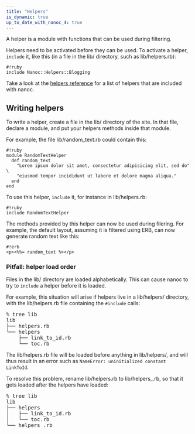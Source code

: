 ```yaml
---
title: "Helpers"
is_dynamic: true
up_to_date_with_nanoc_4: true
---
```


A helper is a module with functions that can be used during filtering.

Helpers need to be activated before they can be used. To activate a helper, `include` it, like this (in a file in the <span class="filename">lib/</span> directory, such as <span class="filename">lib/helpers.rb</span>):

	#!ruby
	include Nanoc::Helpers::Blogging

Take a look at the [helpers reference](/docs/reference/helpers/) for a list of helpers that are included with nanoc.

Writing helpers
---------------

To write a helper, create a file in the <span class="filename">lib/</span> directory of the site. In that file, declare a module, and put your helpers methods inside that module.

For example, the file <span class="filename">lib/random_text.rb</span> could contain this:

	#!ruby
	module RandomTextHelper
	  def random_text
	    "Lorem ipsum dolor sit amet, consectetur adipisicing elit, sed do" \
	    "eiusmod tempor incididunt ut labore et dolore magna aliqua."
	  end
	end

To use this helper, `include` it, for instance in <span class="filename">lib/helpers.rb</span>:

	#!ruby
	include RandomTextHelper

The methods provided by this helper can now be used during filering. For example, the default layout, assuming it is filtered using ERB, can now generate random text like this:

	#!erb
	<p><%%= random_text %></p>

### Pitfall: helper load order

Files in the <span class="filename">lib/</span> directory are loaded alphabetically. This can cause nanoc to try to `include` a helper before it is loaded.

For example, this situation will arise if helpers live in a <span class="filename">lib/helpers/</span> directory, with the <span class="filename">lib/helpers.rb</span> file containing the `#include` calls:

<pre><span class="prompt">%</span> <kbd>tree lib</kbd>
lib
├── helpers.rb
└── helpers
    ├── link_to_id.rb
    └── toc.rb
</pre>

The <span class="filename">lib/helpers.rb</span> file will be loaded before anything in <span class="filename">lib/helpers/</span>, and will thus result in an error such as `NameError: uninitialized constant LinkToId`.

To resolve this problem, rename <span class="filename">lib/helpers.rb</span> to <span class="filename">lib/helpers_.rb</span>, so that it gets loaded after the helpers have loaded:

<pre><span class="prompt">%</span> <kbd>tree lib</kbd>
lib
├── helpers
│   ├── link_to_id.rb
│   └── toc.rb
└── helpers_.rb
</pre>
